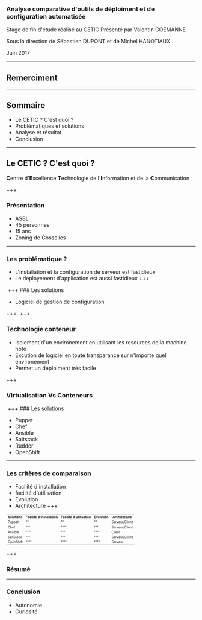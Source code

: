 
### Analyse comparative d'outils de déploiment et de configuration automatisée
Stage de fin d'étude réalisé au CETIC
Présenté par Valentin GOEMANNE

Sous la direction de Sébastien DUPONT et de Michel HANOTIAUX

Juin 2017

---
## Remerciment 
---
## Sommaire
 - <span class ="fragment">Le CETIC ? C'est quoi ?</span>  
 - <span class ="fragment">Problématiques et solutions </span>
 - <span class ="fragment">Analyse et résultat</span>
 - <span class ="fragment"> Conclusion </span> 

---

## Le CETIC ? C'est quoi ?
<strong class="fragment">C</strong>entre d'<strong class="fragment">E</strong>xcellence <strong class="fragment">T</strong>echnologie de l'<strong class="fragment">I</strong>nformation et de la <strong class="fragment">C</strong>ommunication 

+++
### Présentation
- <span class="fragment">ASBL</span>
- <span class="fragment">45 personnes</span>
- <span class="fragment">15 ans</span>
- <span class="fragment">Zoning de Gosselies</span>


---
### Les problématique ?
- <span class="fragment">L'installation et la configuration de serveur est fastidieux</span>
- <span class="fragment">Le déployement d'application est aussi fastidieux</span>
+++
<img class="plain" data-src="Problématique.png"/>
+++
### Les solutions 

- <span class="fragment">Logiciel de gestion de configuration</span>

+++
<img class="plain" data-src="Solution.png"/>
+++
### Technologie conteneur 
- <span class="fragment">Isolement d'un environement en utilisant les resources de la machine hote</span>
- <span class="fragment">Excution de logiciel en toute transparance sur n'importe quel environement</span>
- <span class="fragment">Permet un déploiment très facile </span>

+++

### Virtualisation Vs Conteneurs
<img class="plain" data-src="CaptureDocker1.png"/>
+++
### Les solutions

- <span class="fragment">Puppet</span>
- <span class="fragment">Chef</span>
- <span class="fragment">Ansible</span>
- <span class="fragment">Saltstack</span>
- <span class="fragment">Rudder</span>
- <span class="fragment">OpenShift</span>

---
### Les critères de comparaison 
- <span class="fragment">Facilité d'installation</span>
- <span class="fragment">facilité d'utilisation</span>
- <span class="fragment">Evolution</span>
- <span class="fragment">Architecture</span>
+++

<table style="font-size: 60%;">
  <tr>
    <th>Solutions</th>
    <th>Facilité d'installation</th>
    <th>Facilité d'utilisation</th>
    <th>Evolution</th>
    <th>Archicteture</th>
  </tr>
  <tr>
    <td>Puppet</td>
    <td>°°</td>
    <td>°°</td>
    <td>°°</td>
    <td>Serveur/Client</td>
  </tr>
    <tr>
    <td>Chef</td>
    <td>°°°</td>
    <td>°°°°</td>
    <td>°°°</td>
    <td>Serveur/Client</td>
  </tr>
    <tr>
    <td>Ansible</td>
    <td>°°°°</td>
    <td>°°°</td>
    <td>°°°°</td>
    <td>Client</td>
  </tr>
    <tr>
    <td>SaltStack</td>
    <td>°°°</td>
    <td>°°°</td>
    <td>°°°</td>
    <td>Serveur/Client</td>
  </tr>
    <tr>
    <td>OpenShift</td>
    <td>°°°°</td>
    <td>°°°°</td>
    <td>°°°°</td>
    <td>Serveur</td>
  </tr>
</table>


+++

### Résumé 
---


### Conclusion 

- <span class="fragment">Autonomie</span>
- <span class="fragment">Curiosité</span>